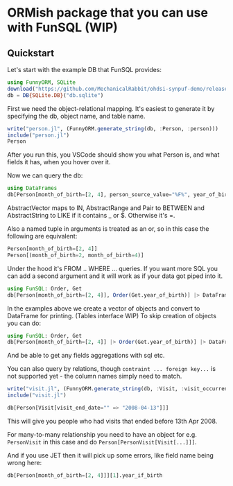 # ORMish package that you can use with FunSQL (WIP)

<!-- <details open><summary>Julia Code</summary>xx</details> -->

## Quickstart

Let's start with the example DB that FunSQL provides: 

```julia 
using FunnyORM, SQLite
download("https://github.com/MechanicalRabbit/ohdsi-synpuf-demo/releases/download/20210412/synpuf-10p.sqlite", "db.sqlite")
db = DB{SQLite.DB}("db.sqlite")

```
First we need the object-relational mapping. It's easiest to generate it by specifying the db, object name, and table name.
```julia
write("person.jl", (FunnyORM.generate_string(db, :Person, :person)))
include("person.jl")
Person
```
After you run this, you VSCode should show you what Person is, and what fields it has, when you hover over it.

Now we can query the db: 
```julia
using DataFrames
db[Person[month_of_birth=[2, 4], person_source_value="%F%", year_of_birth=1900:1930]] |> DataFrame
```
AbstractVector maps to IN, AbstractRange and Pair to BETWEEN and AbstractString to LIKE if it contains _ or $.
Otherwise it's =.

Also a named tuple in arguments is treated as an or, so in this case the following are equivalent:
```julia
Person[month_of_birth=[2, 4]]
Person[(month_of_birth=2, month_of_birth=4)]
```

Under the hood it's FROM .. WHERE ... queries.
If you want more SQL you can add a second argument and it will work as if your data got piped into it.
```julia
using FunSQL: Order, Get
db[Person[month_of_birth=[2, 4]], Order(Get.year_of_birth)] |> DataFrame
```
In the examples above we create a vector of objects and convert to DataFrame for printing. (Tables interface WIP)
To skip creation of objects you can do:
```julia
using FunSQL: Order, Get
db[Person[month_of_birth=[2, 4]] |> Order(Get.year_of_birth)] |> DataFrame
```
And be able to get any fields aggregations with sql etc.

You can also query by relations, though `contraint ... foreign key...` is not supported yet - the column names simply need to match.

```julia
write("visit.jl", (FunnyORM.generate_string(db, :Visit, :visit_occurrence)))
include("visit.jl")

db[Person[Visit[visit_end_date="" => "2008-04-13"]]]
```
This will give you people who had visits that ended before 13th Apr 2008.

For many-to-many relationship you need to have an object for e.g. `PersonVisit` in this case and do `Person[PersonVisit[Visit[...]]]`.

And if you use JET then it will pick up some errors, like field name being wrong here:
```julia
db[Person[month_of_birth=[2, 4]]][1].year_if_birth
```
